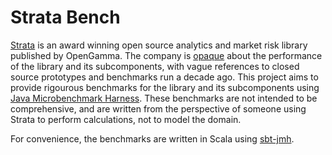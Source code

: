 Strata Bench
===

[Strata](https://github.com/OpenGamma/Strata) is an award winning open source analytics and market risk library published 
by OpenGamma. The company is [opaque](http://strata.opengamma.io/performance/) about the performance of the library and 
its subcomponents, with vague references to closed source prototypes and benchmarks run a decade ago. This project aims
to provide rigourous benchmarks for the library and its subcomponents using 
[Java Microbenchmark Harness](https://openjdk.java.net/projects/code-tools/jmh/). These benchmarks are not intended to 
be comprehensive, and are written from the perspective of someone using Strata to perform calculations, not to model the domain. 

For convenience, the benchmarks are written in Scala using [sbt-jmh](https://github.com/ktoso/sbt-jmh).

